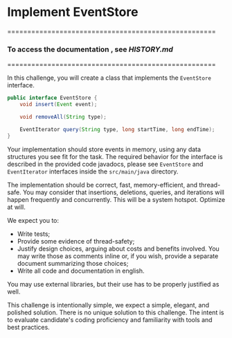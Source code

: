# Implement EventStore


====================================================

### To access the documentation , see *HISTORY.md*

====================================================

In this challenge, you will create a class that implements the `EventStore` 
interface.
 
```java
public interface EventStore {
    void insert(Event event);

    void removeAll(String type);

    EventIterator query(String type, long startTime, long endTime);
}
```

Your implementation should store events in memory, using any data structures 
you see fit for the task. The required behavior for the interface is described in the
provided code javadocs, please see `EventStore` and `EventIterator`
interfaces inside the `src/main/java` directory.
 
The implementation should be correct, fast, memory-efficient, and thread-safe. 
You may consider that insertions, deletions, queries, and iterations 
will happen frequently and concurrently. This will be a system hotspot. Optimize at will. 

We expect you to:
* Write tests;
* Provide some evidence of thread-safety;
* Justify design choices, arguing about costs 
  and benefits involved. You may write those as comments 
  inline or, if you wish, provide a separate document 
  summarizing those choices;
* Write all code and documentation in english.
  
You may use external libraries, but their use has to be 
properly justified as well.
 
This challenge is intentionally simple, we expect a simple,
elegant, and polished solution. There is no unique solution to this challenge. 
The intent is to evaluate candidate's coding proficiency and familiarity with 
tools and best practices.